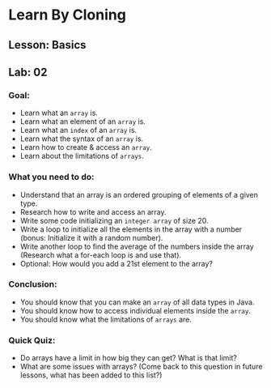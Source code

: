 # Learn By Cloning
## Lesson: Basics
## Lab: 02

### Goal:
- Learn what an `array` is. 
- Learn what an element of an `array` is.
- Learn what an `index` of an `array` is.
- Learn what the syntax of an `array` is.
- Learn how to create & access an `array`.
- Learn about the limitations of `arrays`.

### What you need to do:
- Understand that an array is an ordered grouping of elements of a given type.
- Research how to write and access an array.
- Write some code initializing an `integer array` of size 20.
- Write a loop to initialize all the elements in the array with a number (bonus: Initialize it with a random number).
- Write another loop to find the average of the numbers inside the array (Research what a for-each loop is and use that).
- Optional: How would you add a 21st element to the array?

### Conclusion:
- You should know that you can make an `array` of all data types in Java.
- You should know how to access individual elements inside the `array`.
- You should know what the limitations of `arrays` are.

### Quick Quiz:
- Do arrays have a limit in how big they can get? What is that limit?
- What are some issues with arrays? (Come back to this question in future lessons, what has been added to this list?)
